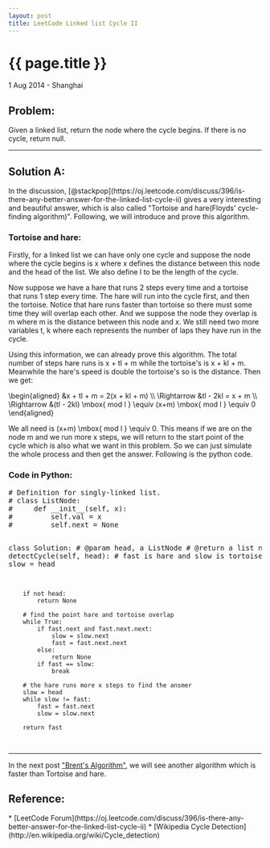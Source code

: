 ```yaml
---
layout: post
title: LeetCode Linked list Cycle II
---
```


{{ page.title }}
================

<p class="meta">1 Aug 2014 - Shanghai</p>

<h2>Problem:</h2> Given a linked list, return the node where the cycle begins. If there is no cycle, return null. 

<hr />

<h2>Solution A:</h2> In the discussion, [@stackpop](https://oj.leetcode.com/discuss/396/is-there-any-better-answer-for-the-linked-list-cycle-ii) gives a very interesting and beautiful answer, which is also called "Tortoise and hare(Floyds' cycle-finding algorithm)". Following, we will introduce and prove this algorithm.

<h3>Tortoise and hare:</h3>
Firstly, for a linked list we can have only one cycle and suppose the node where the cycle begins is <span class="math">x</span> where <span class="math">x</span> defines the distance between this node and the head of the list. We also define <span class="math">l</span> to be the length of the cycle. 

Now suppose we have a hare that runs 2 steps every time and a tortoise that runs 1 step every time. The hare will run into the cycle first, and then the tortoise. Notice that hare runs faster than tortoise so there must some time they will overlap each other. And we suppose the node they overlap is <span class="math">m</span> where <span class="math">m</span> is the distance between this node and <span class="math">x</span>. We still need two more variables <span class="math">t</span>, <span class="math">k</span> where each represents the number of laps they have run in the cycle.

Using this information, we can already prove this algorithm. The total number of steps hare runs is <span class="math">x + tl + m</span> while the tortoise's is <span class="math">x + kl + m</span>. Meanwhile the hare's speed is double the tortoise's so is the distance. Then we get:
<div class="math">
\begin{aligned}
&x + tl + m = 2(x + kl + m) \\
\Rightarrow &tl - 2kl = x + m \\ 
\Rightarrow &(tl - 2kl) \mbox{ mod l } \equiv (x+m) \mbox{ mod l } \equiv 0
\end{aligned}
</div>

We all need is <span class="math">(x+m) \mbox{ mod l } \equiv 0</span>. This means if we are on the node <span class="math">m</span> and we run more <span class="math">x</span> steps, we will return to the start point of the cycle which is also what we want in this problem. So we can just simulate the whole process and then get the answer. Following is the python code.

<h3>Code in Python:</h3>
<pre class="prettyprint linenums">
# Definition for singly-linked list.
# class ListNode:
#     def __init__(self, x):
#         self.val = x
#         self.next = None

class Solution:
    # @param head, a ListNode
    # @return a list node
    def detectCycle(self, head):
		# fast is hare and slow is tortoise
        fast = head
        slow = head
        
        if not head:
            return None
        
		# find the point hare and tortoise overlap
        while True:
            if fast.next and fast.next.next:
                slow = slow.next
                fast = fast.next.next
            else:
                return None
            if fast == slow:
                break
        
		# the hare runs more x steps to find the ansmer
        slow = head
        while slow != fast:
            fast = fast.next
            slow = slow.next
        
        return fast
</pre>

<hr / >

In the next post ["Brent's Algorithm"](/2014/08/12/Brent's-Algorithm.html), we will see another algorithm which is faster than Tortoise and hare.

<h2>Reference:</h2>
* [LeetCode Forum](https://oj.leetcode.com/discuss/396/is-there-any-better-answer-for-the-linked-list-cycle-ii)
* [Wikipedia Cycle Detection](http://en.wikipedia.org/wiki/Cycle_detection)
